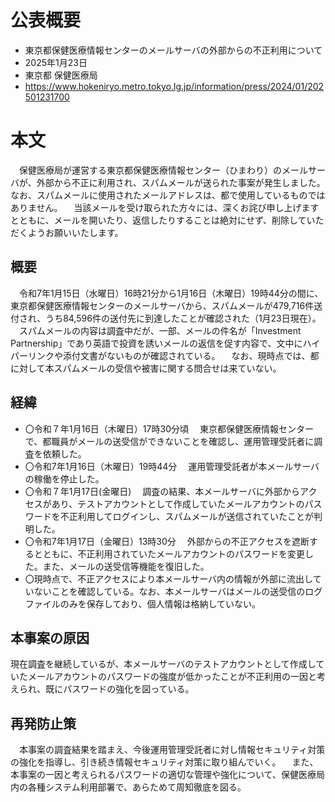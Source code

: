 # 公表概要
- 東京都保健医療情報センターのメールサーバの外部からの不正利用について
- 2025年1月23日
- 東京都 保健医療局
- https://www.hokeniryo.metro.tokyo.lg.jp/information/press/2024/01/202501231700

# 本文
　保健医療局が運営する東京都保健医療情報センター（ひまわり）のメールサーバが、外部から不正に利用され、スパムメールが送られた事案が発生しました。なお、スパムメールに使用されたメールアドレスは、都で使用しているものではありません。
　当該メールを受け取られた方々には、深くお詫び申し上げますとともに、メールを開いたり、返信したりすることは絶対にせず、削除していただくようお願いいたします。

## 概要
　令和7年1月15日（水曜日）16時21分から1月16日（木曜日）19時44分の間に、東京都保健医療情報センターのメールサーバから、スパムメールが479,716件送付され、うち84,596件の送付先に到達したことが確認された（1月23日現在）。
　スパムメールの内容は調査中だが、一部、メールの件名が「Investment Partnership」であり英語で投資を誘いメールの返信を促す内容で、文中にハイパーリンクや添付文書がないものが確認されている。
　なお、現時点では、都に対して本スパムメールの受信や被害に関する問合せは来ていない。

## 経緯
- 〇令和７年1月16日（木曜日）17時30分頃
　東京都保健医療情報センターで、都職員がメールの送受信ができないことを確認し、運用管理受託者に調査を依頼した。
- 〇令和7年1月16日（木曜日）19時44分
　運用管理受託者が本メールサーバの稼働を停止した。
- 〇令和７年1月17日(金曜日)
　調査の結果、本メールサーバに外部からアクセスがあり、テストアカウントとして作成していたメールアカウントのパスワードを不正利用してログインし、スパムメールが送信されていたことが判明した。
- 〇令和7年1月17日（金曜日）13時30分
　外部からの不正アクセスを遮断するとともに、不正利用されていたメールアカウントのパスワードを変更した。また、メールの送受信等機能を復旧した。
- 〇現時点で、不正アクセスにより本メールサーバ内の情報が外部に流出していないことを確認している。なお、本メールサーバはメールの送受信のログファイルのみを保存しており、個人情報は格納していない。

## 本事案の原因
現在調査を継続しているが、本メールサーバのテストアカウントとして作成していたメールアカウントのパスワードの強度が低かったことが不正利用の一因と考えられ、既にパスワードの強化を図っている。

## 再発防止策
　本事案の調査結果を踏まえ、今後運用管理受託者に対し情報セキュリティ対策の強化を指導し、引き続き情報セキュリティ対策に取り組んでいく。
　また、本事案の一因と考えられるパスワードの適切な管理や強化について、保健医療局内の各種システム利用部署で、あらためて周知徹底を図る。
